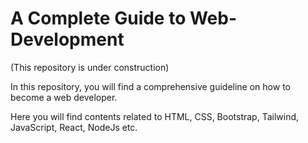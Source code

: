 # A Complete Guide to Web-Development
(This repository is under construction)

In this repository,  you will find a comprehensive guideline on how to become a web developer.

Here you will find contents related to HTML, CSS, Bootstrap, Tailwind, JavaScript, React, NodeJs etc. 
